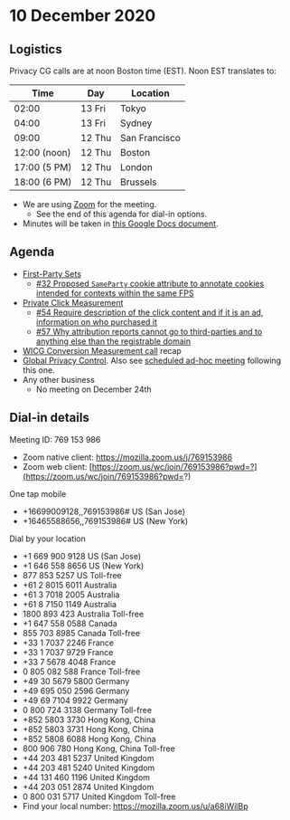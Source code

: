 # 10 December 2020

## Logistics

Privacy CG calls are at noon Boston time (EST). Noon EST translates to:

| Time         | Day    | Location      |
| ------------ | ------ | ------------- |
| 02:00        | 13 Fri | Tokyo         |
| 04:00        | 13 Fri | Sydney        |
| 09:00        | 12 Thu | San Francisco |
| 12:00 (noon) | 12 Thu | Boston        |
| 17:00 (5 PM) | 12 Thu | London        |
| 18:00 (6 PM) | 12 Thu | Brussels      |

* We are using [Zoom](https://mozilla.zoom.us/j/769153986) for the meeting.
    * See the end of this agenda for dial-in options.
* Minutes will be taken in [this Google Docs document](https://docs.google.com/document/d/1DZEhS1UHJ1PKxt5ZwKmn5LZ4bo10UFyNXeLp2dUuzRM/edit#).

## Agenda

* [First-Party Sets](https://github.com/privacycg/first-party-sets)
    * [#32 Proposed `SameParty` cookie attribute to annotate cookies intended for contexts within the same FPS](https://github.com/privacycg/first-party-sets/issues/32)
* [Private Click Measurement](https://github.com/privacycg/private-click-measurement)
    * [#54 Require description of the click content and if it is an ad, information on who purchased it](https://github.com/privacycg/private-click-measurement/issues/54)
    * [#57 Why attribution reports cannot go to third-parties and to anything else than the registrable domain](https://github.com/privacycg/private-click-measurement/issues/57)
* [WICG Conversion Measurement call](https://github.com/WICG/conversion-measurement-api/issues/80) recap
* [Global Privacy Control](https://github.com/privacycg/proposals/issues/10). Also see [scheduled ad-hoc meeting](https://github.com/privacycg/meetings/issues/9) following this one.
* Any other business
    * No meeting on December 24th

## Dial-in details

Meeting ID: 769 153 986
* Zoom native client: https://mozilla.zoom.us/j/769153986
* Zoom web client: [https://zoom.us/wc/join/769153986?pwd=?](https://zoom.us/wc/join/769153986?pwd=?)

One tap mobile
* +16699009128,,769153986# US (San Jose)
* +16465588656,,769153986# US (New York)

Dial by your location
* +1 669 900 9128 US (San Jose)
* +1 646 558 8656 US (New York)
* 877 853 5257 US Toll-free
* +61 2 8015 6011 Australia
* +61 3 7018 2005 Australia
* +61 8 7150 1149 Australia
* 1800 893 423 Australia Toll-free
* +1 647 558 0588 Canada
* 855 703 8985 Canada Toll-free
* +33 1 7037 2246 France
* +33 1 7037 9729 France
* +33 7 5678 4048 France
* 0 805 082 588 France Toll-free
* +49 30 5679 5800 Germany
* +49 695 050 2596 Germany
* +49 69 7104 9922 Germany
* 0 800 724 3138 Germany Toll-free
* +852 5803 3730 Hong Kong, China
* +852 5803 3731 Hong Kong, China
* +852 5808 6088 Hong Kong, China
* 800 906 780 Hong Kong, China Toll-free
* +44 203 481 5237 United Kingdom
* +44 203 481 5240 United Kingdom
* +44 131 460 1196 United Kingdom
* +44 203 051 2874 United Kingdom
* 0 800 031 5717 United Kingdom Toll-free
* Find your local number: https://mozilla.zoom.us/u/a68iWilBp

